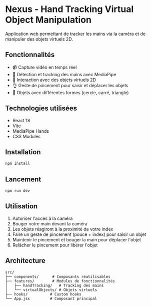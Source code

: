 # Nexus - Hand Tracking Virtual Object Manipulation

Application web permettant de tracker les mains via la caméra et de manipuler des objets virtuels 2D.

## Fonctionnalités

- 📹 Capture vidéo en temps réel
- 🤚 Détection et tracking des mains avec MediaPipe
- 🎯 Interaction avec des objets virtuels 2D
- 👌 Geste de pincement pour saisir et déplacer les objets
- 🎨 Objets avec différentes formes (cercle, carré, triangle)

## Technologies utilisées

- React 18
- Vite
- MediaPipe Hands
- CSS Modules

## Installation

```bash
npm install
```

## Lancement

```bash
npm run dev
```

## Utilisation

1. Autoriser l'accès à la caméra
2. Bouger votre main devant la caméra
3. Les objets réagiront à la proximité de votre index
4. Faire un geste de pincement (pouce + index) pour saisir un objet
5. Maintenir le pincement et bouger la main pour déplacer l'objet
6. Relâcher le pincement pour libérer l'objet

## Architecture

```
src/
├── components/      # Composants réutilisables
├── features/        # Modules de fonctionnalités
│   ├── handTracking/   # Tracking des mains
│   └── virtualObjects/ # Objets virtuels
├── hooks/          # Custom hooks
└── App.jsx         # Composant principal
```
